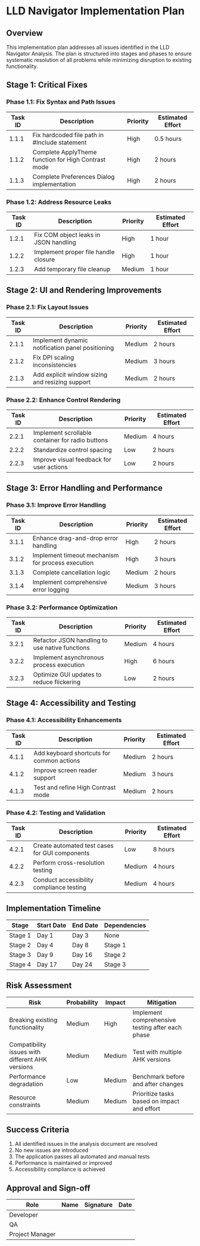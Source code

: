 # LLD Navigator Implementation Plan

## Overview

This implementation plan addresses all issues identified in the LLD Navigator Analysis. The plan is structured into stages and phases to ensure systematic resolution of all problems while minimizing disruption to existing functionality.

## Stage 1: Critical Fixes

### Phase 1.1: Fix Syntax and Path Issues
| Task ID | Description | Priority | Estimated Effort |
|---------|-------------|----------|------------------|
| 1.1.1 | Fix hardcoded file path in #Include statement | High | 0.5 hours |
| 1.1.2 | Complete ApplyTheme function for High Contrast mode | High | 2 hours |
| 1.1.3 | Complete Preferences Dialog implementation | High | 2 hours |

### Phase 1.2: Address Resource Leaks
| Task ID | Description | Priority | Estimated Effort |
|---------|-------------|----------|------------------|
| 1.2.1 | Fix COM object leaks in JSON handling | High | 1 hour |
| 1.2.2 | Implement proper file handle closure | High | 1 hour |
| 1.2.3 | Add temporary file cleanup | Medium | 1 hour |

## Stage 2: UI and Rendering Improvements

### Phase 2.1: Fix Layout Issues
| Task ID | Description | Priority | Estimated Effort |
|---------|-------------|----------|------------------|
| 2.1.1 | Implement dynamic notification panel positioning | Medium | 2 hours |
| 2.1.2 | Fix DPI scaling inconsistencies | Medium | 3 hours |
| 2.1.3 | Add explicit window sizing and resizing support | Medium | 2 hours |

### Phase 2.2: Enhance Control Rendering
| Task ID | Description | Priority | Estimated Effort |
|---------|-------------|----------|------------------|
| 2.2.1 | Implement scrollable container for radio buttons | Medium | 4 hours |
| 2.2.2 | Standardize control spacing | Low | 2 hours |
| 2.2.3 | Improve visual feedback for user actions | Low | 2 hours |

## Stage 3: Error Handling and Performance

### Phase 3.1: Improve Error Handling
| Task ID | Description | Priority | Estimated Effort |
|---------|-------------|----------|------------------|
| 3.1.1 | Enhance drag-and-drop error handling | High | 2 hours |
| 3.1.2 | Implement timeout mechanism for process execution | High | 3 hours |
| 3.1.3 | Complete cancellation logic | Medium | 2 hours |
| 3.1.4 | Implement comprehensive error logging | Medium | 3 hours |

### Phase 3.2: Performance Optimization
| Task ID | Description | Priority | Estimated Effort |
|---------|-------------|----------|------------------|
| 3.2.1 | Refactor JSON handling to use native functions | Medium | 4 hours |
| 3.2.2 | Implement asynchronous process execution | High | 6 hours |
| 3.2.3 | Optimize GUI updates to reduce flickering | Low | 2 hours |

## Stage 4: Accessibility and Testing

### Phase 4.1: Accessibility Enhancements
| Task ID | Description | Priority | Estimated Effort |
|---------|-------------|----------|------------------|
| 4.1.1 | Add keyboard shortcuts for common actions | Medium | 2 hours |
| 4.1.2 | Improve screen reader support | Medium | 3 hours |
| 4.1.3 | Test and refine High Contrast mode | Medium | 2 hours |

### Phase 4.2: Testing and Validation
| Task ID | Description | Priority | Estimated Effort |
|---------|-------------|----------|------------------|
| 4.2.1 | Create automated test cases for GUI components | Low | 8 hours |
| 4.2.2 | Perform cross-resolution testing | Medium | 4 hours |
| 4.2.3 | Conduct accessibility compliance testing | Medium | 4 hours |

## Implementation Timeline

| Stage | Start Date | End Date | Dependencies |
|-------|------------|----------|--------------|
| Stage 1 | Day 1 | Day 3 | None |
| Stage 2 | Day 4 | Day 8 | Stage 1 |
| Stage 3 | Day 9 | Day 16 | Stage 2 |
| Stage 4 | Day 17 | Day 24 | Stage 3 |

## Risk Assessment

| Risk | Probability | Impact | Mitigation |
|------|------------|--------|------------|
| Breaking existing functionality | Medium | High | Implement comprehensive testing after each phase |
| Compatibility issues with different AHK versions | Medium | Medium | Test with multiple AHK versions |
| Performance degradation | Low | Medium | Benchmark before and after changes |
| Resource constraints | Medium | Medium | Prioritize tasks based on impact and effort |

## Success Criteria

1. All identified issues in the analysis document are resolved
2. No new issues are introduced
3. The application passes all automated and manual tests
4. Performance is maintained or improved
5. Accessibility compliance is achieved

## Approval and Sign-off

| Role | Name | Signature | Date |
|------|------|-----------|------|
| Developer | | | |
| QA | | | |
| Project Manager | | | |
